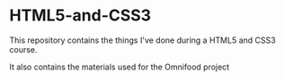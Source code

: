 # HTML5-and-CSS3

This repository contains the things I've done during a HTML5 and CSS3 course.

It also contains the materials used for the Omnifood project
